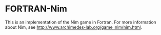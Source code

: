 FORTRAN-Nim
===========

This is an implementation of the Nim game in Fortran. For more
information about Nim, see http://www.archimedes-lab.org/game_nim/nim.html.
